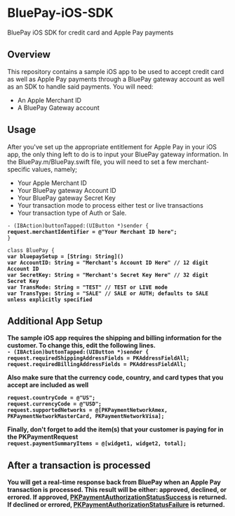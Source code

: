 # BluePay-iOS-SDK
BluePay iOS SDK for credit card and Apple Pay payments

## Overview
This repository contains a sample iOS app to be used to accept credit card as well as Apple Pay payments through a BluePay gateway account as well as an SDK to handle said payments.
You will need:
- An Apple Merchant ID
- A BluePay Gateway account

## Usage
After you've set up the appropriate entitlement for Apple Pay in your iOS app, the only thing left to do is to input your BluePay gateway information. In the BluePay.m/BluePay.swift file, you will need to set a few merchant-specific values, namely;
- Your Apple Merchant ID
- Your BluePay gateway Account ID
- Your BluePay gateway Secret Key
- Your transaction mode to process either test or live transactions
- Your transaction type of Auth or Sale.

`- (IBAction)buttonTapped:(UIButton *)sender {`<br>
<b>`request.merchantIdentifier = @"Your Merchant ID here";`<br></b>
`}`<br>

`class BluePay {`<br>
    <b>`var bluepaySetup = [String: String]()`<br>
    <b>`var AccountID: String = "Merchant's Account ID Here" // 12 digit Account ID`<br></b>
    <b>`var SecretKey: String = "Merchant's Secret Key Here" // 32 digit Secret Key`<br></b>
    <b>`var TransMode: String = "TEST" // TEST or LIVE mode`<br></b>
    <b>`var TransType: String = "SALE" // SALE or AUTH; defaults to SALE unless explicitly specified`<br></b>
    
## Additional App Setup
The sample iOS app requires the shipping and billing information for the customer. To change this, edit the following lines.<br>
`- (IBAction)buttonTapped:(UIButton *)sender {`<br>
`request.requiredShippingAddressFields = PKAddressFieldAll;`<br>
`request.requiredBillingAddressFields = PKAddressFieldAll;`<br>

Also make sure that the currency code, country, and card types that you accept are included as well

`request.countryCode = @"US";`<br>
`request.currencyCode = @"USD";`<br>
`request.supportedNetworks = @[PKPaymentNetworkAmex, PKPaymentNetworkMasterCard, PKPaymentNetworkVisa];`<br>

Finally, don't forget to add the item(s) that your customer is paying for in the PKPaymentRequest<br>
`request.paymentSummaryItems = @[widget1, widget2, total];`<br>

## After a transaction is processed
You will get a real-time response back from BluePay when an Apple Pay transaction is processed. This result will be either: approved, declined, or errored. If approved, [PKPaymentAuthorizationStatusSuccess](https://developer.apple.com/library/prerelease/ios/documentation/PassKit/Reference/PKPaymentAuthorizationViewControllerDelegate_Ref/index.html#//apple_ref/c/tdef/PKPaymentAuthorizationStatus) is returned. If declined or errored, [PKPaymentAuthorizationStatusFailure](https://developer.apple.com/library/prerelease/ios/documentation/PassKit/Reference/PKPaymentAuthorizationViewControllerDelegate_Ref/index.html#//apple_ref/c/tdef/PKPaymentAuthorizationStatus) is returned.
